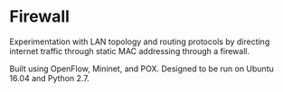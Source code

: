 # Firewall
Experimentation with LAN topology and routing protocols by directing internet traffic through static MAC addressing through a firewall.

Built using OpenFlow, Mininet, and POX. Designed to be run on Ubuntu 16.04 and Python 2.7.
